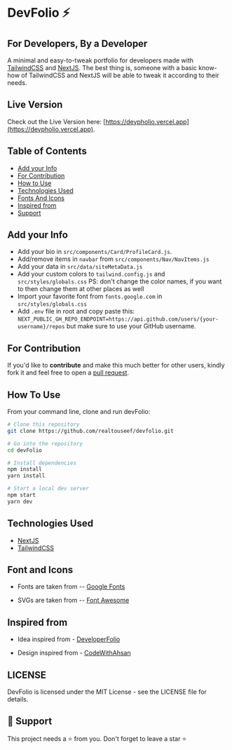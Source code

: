 # DevFolio ⚡️

## For Developers, By a Developer

A minimal and easy-to-tweak portfolio for developers made with [TailwindCSS](https://www.tailwindcss.com) and [NextJS](https://nextjs.org/). The best thing is, someone with a basic know-how of TailwindCSS and NextJS will be able to tweak it according to their needs.

## Live Version

Check out the Live Version here: [https://devpholio.vercel.app](https://devpholio.vercel.app).

## Table of Contents

- [Add your Info](#add-your-info)
- [For Contribution](#for-contribution)
- [How to Use](#how-to-use)
- [Technologies Used](#technologies-used)
- [Fonts And Icons](#font-and-icons)
- [Inspired from](#inspired-from)
- [Support](#-support)

## Add your Info

- Add your bio in `src/components/Card/ProfileCard.js`.
- Add/remove items in `navbar` from `src/components/Nav/NavItems.js`
- Add your data in `src/data/siteMetaData.js`
- Add your custom colors to `tailwind.config.js` and `src/styles/globals.css`
  PS: don't change the color names, if you want to then change them at other places as well
- Import your favorite font from `fonts.google.com` in `src/styles/globals.css`
- Add `.env` file in root and copy paste this: `NEXT_PUBLIC_GH_REPO_ENDPOINT=https://api.github.com/users/{your-username}/repos` but make sure to use your GitHub username.

## For Contribution

If you'd like to **contribute** and make this much better for other users, kindly fork it and feel free to open a [pull request](https://github.com/realtouseef/devfolio/pulls).

## How To Use

From your command line, clone and run devFolio:

```bash
# Clone this repository
git clone https://github.com/realtouseef/devfolio.git

# Go into the repository
cd devFolio

# Install dependencies
npm install
yarn install

# Start a local dev server
npm start
yarn dev
```

## Technologies Used

- [NextJS](https://nextjs.org/)
- [TailwindCSS](https://www.tailwindcss.com)

## Font and Icons

- Fonts are taken from -- [Google Fonts](https://fonts.google.com)

- SVGs are taken from -- [Font Awesome](https://fontawesome.com/)

## Inspired from

- Idea inspired from - [DeveloperFolio](https://github.com/saadpasta/developerFolio)

- Design inspired from - [CodeWithAhsan](https://github.com/AhsanAyaz/code-with-ahsan)

## LICENSE
DevFolio is licensed under the MIT License - see the LICENSE file for details.


## 🙏 Support

This project needs a ⭐️ from you. Don't forget to leave a star ⭐️
